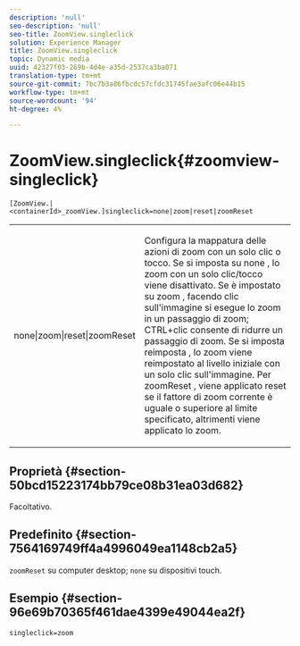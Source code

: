 ```yaml
---
description: 'null'
seo-description: 'null'
seo-title: ZoomView.singleclick
solution: Experience Manager
title: ZoomView.singleclick
topic: Dynamic media
uuid: 42327f03-269b-4d4e-a35d-2537ca3ba071
translation-type: tm+mt
source-git-commit: 7bc7b3a86fbcdc57cfdc31745fae3afc06e44b15
workflow-type: tm+mt
source-wordcount: '94'
ht-degree: 4%

---
```



# ZoomView.singleclick{#zoomview-singleclick}

`[ZoomView.|<containerId>_zoomView.]singleclick=none|zoom|reset|zoomReset`

<table id="table_82C9252157DB41B5B98505855975D2F5"> 
 <tbody> 
  <tr> 
   <td colname="col1"> <p> <span class="codeph"> none|zoom|reset|zoomReset  </span> </p> </td> 
   <td colname="col2"> <p> Configura la mappatura delle azioni di zoom con un solo clic o tocco. Se si imposta su <span class="codeph"> none </span>, lo zoom con un solo clic/tocco viene disattivato. Se è impostato su <span class="codeph"> zoom </span>, facendo clic sull'immagine si esegue lo zoom in un passaggio di zoom; CTRL+clic consente di ridurre un passaggio di zoom. Se si imposta <span class="codeph"> reimposta </span>, lo zoom viene reimpostato al livello iniziale con un solo clic sull'immagine. Per <span class="codeph"> zoomReset </span>, viene applicato reset se il fattore di zoom corrente è uguale o superiore al limite specificato, altrimenti viene applicato lo zoom. </p> </td> 
  </tr> 
 </tbody> 
</table>

## Proprietà {#section-50bcd15223174bb79ce08b31ea03d682}

Facoltativo.

## Predefinito {#section-7564169749ff4a4996049ea1148cb2a5}

`zoomReset` su computer desktop;  `none` su dispositivi touch.

## Esempio {#section-96e69b70365f461dae4399e49044ea2f}

`singleclick=zoom`
